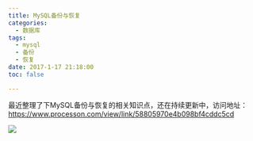 ```yaml
---
title: MySQL备份与恢复
categories:
  - 数据库
tags:
  - mysql
  - 备份
  - 恢复
date: 2017-1-17 21:18:00
toc: false

---
```


最近整理了下MySQL备份与恢复的相关知识点，还在持续更新中，访问地址：
https://www.processon.com/view/link/58805970e4b098bf4cddc5cd

![](http://7xvfir.com1.z0.glb.clouddn.com/MySQL%E5%A4%87%E4%BB%BD%E4%B8%8E%E6%81%A2%E5%A4%8D/%E6%95%B0%E6%8D%AE%E5%BA%93%E5%A4%87%E4%BB%BD%E4%B8%8E%E6%81%A2%E5%A4%8D.png)

